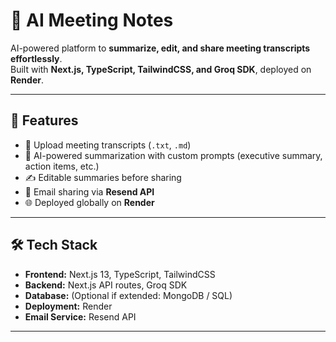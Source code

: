 # 📝 AI Meeting Notes

AI-powered platform to **summarize, edit, and share meeting transcripts effortlessly**.  
Built with **Next.js, TypeScript, TailwindCSS, and Groq SDK**, deployed on **Render**.

---

## 🚀 Features

- 📂 Upload meeting transcripts (`.txt`, `.md`)
- 🤖 AI-powered summarization with custom prompts (executive summary, action items, etc.)
- ✍️ Editable summaries before sharing
- 📧 Email sharing via **Resend API**
- 🌐 Deployed globally on **Render**

---

## 🛠️ Tech Stack

- **Frontend:** Next.js 13, TypeScript, TailwindCSS  
- **Backend:** Next.js API routes, Groq SDK  
- **Database:** (Optional if extended: MongoDB / SQL)  
- **Deployment:** Render  
- **Email Service:** Resend API  

---
